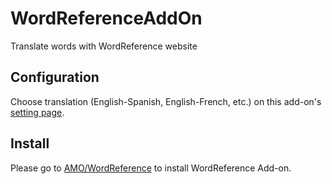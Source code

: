 # WordReferenceAddOn

Translate words with WordReference website

## Configuration

Choose translation (English-Spanish, English-French, etc.) on this add-on's [setting page](about:addons).

## Install

Please go to [AMO/WordReference](https://addons.mozilla.org/fr/firefox/addon/wordreference/) to install WordReference Add-on.

